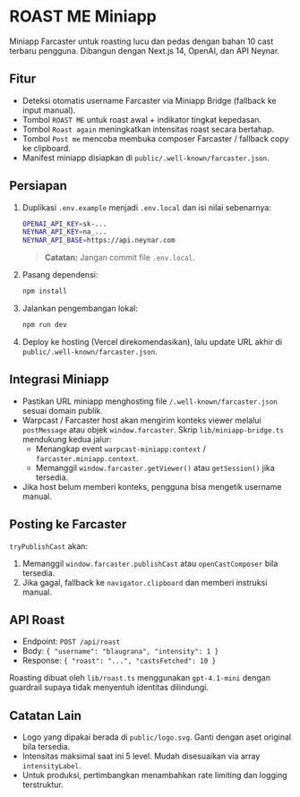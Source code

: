 # ROAST ME Miniapp

Miniapp Farcaster untuk roasting lucu dan pedas dengan bahan 10 cast terbaru pengguna. Dibangun dengan Next.js 14, OpenAI, dan API Neynar.

## Fitur
- Deteksi otomatis username Farcaster via Miniapp Bridge (fallback ke input manual).
- Tombol `ROAST ME` untuk roast awal + indikator tingkat kepedasan.
- Tombol `Roast again` meningkatkan intensitas roast secara bertahap.
- Tombol `Post me` mencoba membuka composer Farcaster / fallback copy ke clipboard.
- Manifest miniapp disiapkan di `public/.well-known/farcaster.json`.

## Persiapan
1. Duplikasi `.env.example` menjadi `.env.local` dan isi nilai sebenarnya:
   ```bash
   OPENAI_API_KEY=sk-...
   NEYNAR_API_KEY=na_...
   NEYNAR_API_BASE=https://api.neynar.com
   ```
   > **Catatan:** Jangan commit file `.env.local`.
2. Pasang dependensi:
   ```bash
   npm install
   ```
3. Jalankan pengembangan lokal:
   ```bash
   npm run dev
   ```
4. Deploy ke hosting (Vercel direkomendasikan), lalu update URL akhir di `public/.well-known/farcaster.json`.

## Integrasi Miniapp
- Pastikan URL miniapp menghosting file `/.well-known/farcaster.json` sesuai domain publik.
- Warpcast / Farcaster host akan mengirim konteks viewer melalui `postMessage` atau objek `window.farcaster`. Skrip `lib/miniapp-bridge.ts` mendukung kedua jalur:
  - Menangkap event `warpcast-miniapp:context` / `farcaster.miniapp.context`.
  - Memanggil `window.farcaster.getViewer()` atau `getSession()` jika tersedia.
- Jika host belum memberi konteks, pengguna bisa mengetik username manual.

## Posting ke Farcaster
`tryPublishCast` akan:
1. Memanggil `window.farcaster.publishCast` atau `openCastComposer` bila tersedia.
2. Jika gagal, fallback ke `navigator.clipboard` dan memberi instruksi manual.

## API Roast
- Endpoint: `POST /api/roast`
- Body: `{ "username": "blaugrana", "intensity": 1 }`
- Response: `{ "roast": "...", "castsFetched": 10 }`

Roasting dibuat oleh `lib/roast.ts` menggunakan `gpt-4.1-mini` dengan guardrail supaya tidak menyentuh identitas dilindungi.

## Catatan Lain
- Logo yang dipakai berada di `public/logo.svg`. Ganti dengan aset original bila tersedia.
- Intensitas maksimal saat ini 5 level. Mudah disesuaikan via array `intensityLabel`.
- Untuk produksi, pertimbangkan menambahkan rate limiting dan logging terstruktur.

